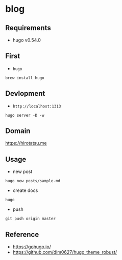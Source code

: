 blog
============================

## Requirements
- hugo v0.54.0

## First
- `hugo`

```
brew install hugo
```


## Devlopment
- `http://localhost:1313`

```
hugo server -D -w
```


## Domain
https://hirotatsu.me


## Usage
- new post

```
hugo new posts/sample.md
```
- create docs

```
hugo
```

- push

```
git push origin master
```

## Reference
- https://gohugo.io/
- https://github.com/dim0627/hugo_theme_robust/
